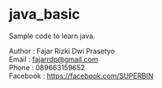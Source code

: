 # java_basic

Sample code to learn java.

Author : Fajar Rizki Dwi Prasetyo <br />
Email  : fajarrdp@gmail.com <br />
Phone  : 089663159652 <br />
Facebook : https://facebook.com/SUPERBIN
